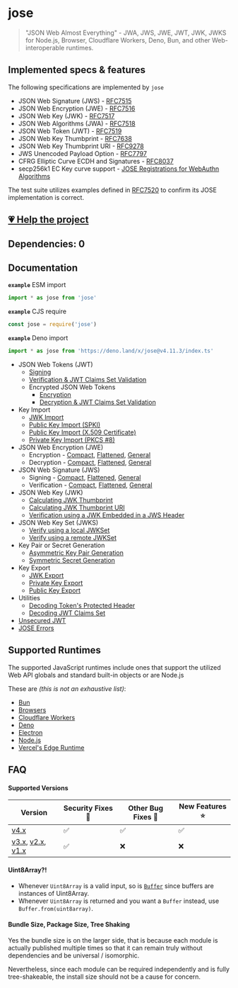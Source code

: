 # jose

> "JSON Web Almost Everything" - JWA, JWS, JWE, JWT, JWK, JWKS for Node.js, Browser, Cloudflare Workers, Deno, Bun, and other Web-interoperable runtimes.

## Implemented specs & features

The following specifications are implemented by `jose`

- JSON Web Signature (JWS) - [RFC7515][spec-jws]
- JSON Web Encryption (JWE) - [RFC7516][spec-jwe]
- JSON Web Key (JWK) - [RFC7517][spec-jwk]
- JSON Web Algorithms (JWA) - [RFC7518][spec-jwa]
- JSON Web Token (JWT) - [RFC7519][spec-jwt]
- JSON Web Key Thumbprint - [RFC7638][spec-thumbprint]
- JSON Web Key Thumbprint URI - [RFC9278][spec-thumbprint-uri]
- JWS Unencoded Payload Option - [RFC7797][spec-b64]
- CFRG Elliptic Curve ECDH and Signatures - [RFC8037][spec-okp]
- secp256k1 EC Key curve support - [JOSE Registrations for WebAuthn Algorithms][spec-secp256k1]

The test suite utilizes examples defined in [RFC7520][spec-cookbook] to confirm its JOSE
implementation is correct.

## [💗 Help the project](https://github.com/sponsors/panva)

## Dependencies: 0

## Documentation

**`example`** ESM import
```js
import * as jose from 'jose'
```

**`example`** CJS require
```js
const jose = require('jose')
```

**`example`** Deno import
```js
import * as jose from 'https://deno.land/x/jose@v4.11.3/index.ts'
```

- JSON Web Tokens (JWT)
  - [Signing](docs/classes/jwt_sign.SignJWT.md#readme)
  - [Verification & JWT Claims Set Validation](docs/functions/jwt_verify.jwtVerify.md#readme)
  - Encrypted JSON Web Tokens
    - [Encryption](docs/classes/jwt_encrypt.EncryptJWT.md#readme)
    - [Decryption & JWT Claims Set Validation](docs/functions/jwt_decrypt.jwtDecrypt.md#readme)
- Key Import
  - [JWK Import](docs/functions/key_import.importJWK.md#readme)
  - [Public Key Import (SPKI)](docs/functions/key_import.importSPKI.md#readme)
  - [Public Key Import (X.509 Certificate)](docs/functions/key_import.importX509.md#readme)
  - [Private Key Import (PKCS #8)](docs/functions/key_import.importPKCS8.md#readme)
- JSON Web Encryption (JWE)
  - Encryption - [Compact](docs/classes/jwe_compact_encrypt.CompactEncrypt.md#readme), [Flattened](docs/classes/jwe_flattened_encrypt.FlattenedEncrypt.md#readme), [General](docs/classes/jwe_general_encrypt.GeneralEncrypt.md#readme)
  - Decryption - [Compact](docs/functions/jwe_compact_decrypt.compactDecrypt.md#readme), [Flattened](docs/functions/jwe_flattened_decrypt.flattenedDecrypt.md#readme), [General](docs/functions/jwe_general_decrypt.generalDecrypt.md#readme)
- JSON Web Signature (JWS)
  - Signing - [Compact](docs/classes/jws_compact_sign.CompactSign.md#readme), [Flattened](docs/classes/jws_flattened_sign.FlattenedSign.md#readme), [General](docs/classes/jws_general_sign.GeneralSign.md#readme)
  - Verification - [Compact](docs/functions/jws_compact_verify.compactVerify.md#readme), [Flattened](docs/functions/jws_flattened_verify.flattenedVerify.md#readme), [General](docs/functions/jws_general_verify.generalVerify.md#readme)
- JSON Web Key (JWK)
  - [Calculating JWK Thumbprint](docs/functions/jwk_thumbprint.calculateJwkThumbprint.md#readme)
  - [Calculating JWK Thumbprint URI](docs/functions/jwk_thumbprint.calculateJwkThumbprintUri.md#readme)
  - [Verification using a JWK Embedded in a JWS Header](docs/functions/jwk_embedded.EmbeddedJWK.md#readme)
- JSON Web Key Set (JWKS)
  - [Verify using a local JWKSet](docs/functions/jwks_local.createLocalJWKSet.md#readme)
  - [Verify using a remote JWKSet](docs/functions/jwks_remote.createRemoteJWKSet.md#readme)
- Key Pair or Secret Generation
  - [Asymmetric Key Pair Generation](docs/functions/key_generate_key_pair.generateKeyPair.md#readme)
  - [Symmetric Secret Generation](docs/functions/key_generate_secret.generateSecret.md#readme)
- Key Export
  - [JWK Export](docs/functions/key_export.exportJWK.md#readme)
  - [Private Key Export](docs/functions/key_export.exportPKCS8.md#readme)
  - [Public Key Export](docs/functions/key_export.exportSPKI.md#readme)
- Utilities
  - [Decoding Token's Protected Header](docs/functions/util_decode_protected_header.decodeProtectedHeader.md#readme)
  - [Decoding JWT Claims Set](docs/functions/util_decode_jwt.decodeJwt.md#readme)
- [Unsecured JWT](docs/classes/jwt_unsecured.UnsecuredJWT.md#readme)
- [JOSE Errors](docs/modules/util_errors.md#readme)

## Supported Runtimes

The supported JavaScript runtimes include ones that support the utilized Web API globals and standard built-in objects or are Node.js

These are _(this is not an exhaustive list)_:
- [Bun](https://github.com/panva/jose/issues/471)
- [Browsers](https://github.com/panva/jose/issues/263)
- [Cloudflare Workers](https://github.com/panva/jose/issues/265)
- [Deno](https://github.com/panva/jose/issues/266)
- [Electron](https://github.com/panva/jose/issues/264)
- [Node.js](https://github.com/panva/jose/issues/262)
- [Vercel's Edge Runtime](https://github.com/panva/jose/issues/301)

## FAQ

#### Supported Versions

| Version | Security Fixes 🔑 | Other Bug Fixes 🐞 | New Features ⭐ |
| ------- | --------- | -------- | -------- |
| [v4.x](https://github.com/panva/jose/tree/v4.x) | ✅ | ✅ | ✅ |
| [v3.x](https://github.com/panva/jose/tree/v3.x), [v2.x](https://github.com/panva/jose/tree/v2.x), [v1.x](https://github.com/panva/jose/tree/v1.x) | ✅ | ❌ | ❌ |

#### Uint8Array?!

- Whenever `Uint8Array` is a valid input, so is [`Buffer`](https://nodejs.org/api/buffer.html#buffer_buffer) since buffers are instances of Uint8Array.
- Whenever `Uint8Array` is returned and you want a `Buffer` instead, use `Buffer.from(uint8array)`.

#### Bundle Size, Package Size, Tree Shaking

Yes the bundle size is on the larger side, that is because each module is actually published 
multiple times so that it can remain truly without dependencies and be universal / isomorphic.

Nevertheless, since each module can be required independently and is fully tree-shakeable, the
install size should not be a cause for concern.

[spec-b64]: https://www.rfc-editor.org/rfc/rfc7797
[spec-cookbook]: https://www.rfc-editor.org/rfc/rfc7520
[spec-jwa]: https://www.rfc-editor.org/rfc/rfc7518
[spec-jwe]: https://www.rfc-editor.org/rfc/rfc7516
[spec-jwk]: https://www.rfc-editor.org/rfc/rfc7517
[spec-jws]: https://www.rfc-editor.org/rfc/rfc7515
[spec-jwt]: https://www.rfc-editor.org/rfc/rfc7519
[spec-okp]: https://www.rfc-editor.org/rfc/rfc8037
[spec-secp256k1]: https://www.rfc-editor.org/rfc/rfc8812
[spec-thumbprint]: https://www.rfc-editor.org/rfc/rfc7638
[spec-thumbprint-uri]: https://www.rfc-editor.org/rfc/rfc9278
